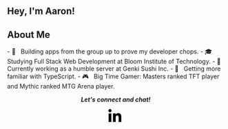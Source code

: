 ## Hey, I'm Aaron! 

<h2>About Me</h2>
- 😤 &nbsp; Building apps from the group up to prove my developer chops.
- 🎓 &nbsp; Studying Full Stack Web Development at Bloom Institute of Technology.
- 💼 &nbsp; Currently working as a humble server at Genki Sushi Inc.
- 🌱 &nbsp; Getting more familiar with TypeScript.
- 🎮 &nbsp; Big Time Gamer: Masters ranked TFT player and Mythic ranked MTG Arena player.

<p align="center">
  <i><b>Let's connect and chat!</b></i>

  <p align="center">
    <a href="https://www.linkedin.com/in/aarondanereyes/" alt="Linkedin"><img src="https://github.com/jatin-pahuja/jatin-pahuja/blob/master/linkedin.png" height="30" width="30"></a>&nbsp;
  </p>
    
</p>
